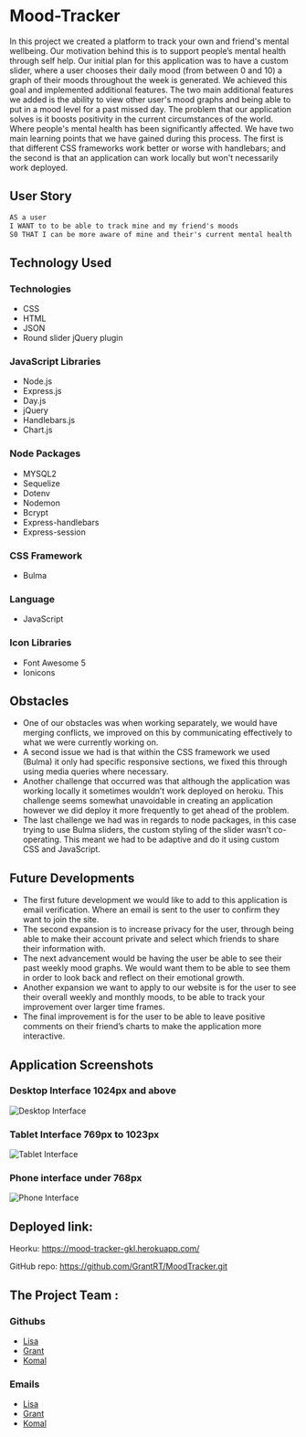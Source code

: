 # Mood-Tracker

In this project we created a platform to track your own and friend's mental wellbeing. Our motivation behind this is to support people’s mental health through self help. Our initial plan for this application was to have a custom slider, where a user chooses their daily mood (from between 0 and 10) a graph of their moods throughout the week is generated. We achieved this goal and implemented additional features. The two main additional features we added is the ability to view other user's mood graphs and being able to put in a mood level for a past missed day. The problem that our application solves is it boosts positivity in the current circumstances of the world. Where people's mental health has been significantly affected. We have two main learning points that we have gained during this process. The first is that different CSS frameworks work better or worse with handlebars; and the second is that an application can work locally but won't necessarily work deployed.

## User Story

```md
AS a user 
I WANT to to be able to track mine and my friend's moods
S0 THAT I can be more aware of mine and their's current mental health
```

## Technology Used

### Technologies
- CSS
- HTML
- JSON
- Round slider jQuery plugin
  
### JavaScript Libraries
- Node.js
- Express.js
- Day.js
- jQuery
- Handlebars.js
- Chart.js
  
### Node Packages
- MYSQL2 
- Sequelize 
- Dotenv 
- Nodemon 
- Bcrypt 
- Express-handlebars 
- Express-session 
  
### CSS Framework
- Bulma
  
### Language
- JavaScript
  
### Icon Libraries
- Font Awesome 5
- Ionicons

## Obstacles

- One of our obstacles was when working separately, we would have merging conflicts, we improved on this by communicating effectively to what we were currently working on.
- A second issue we had is that within the CSS framework we used (Bulma) it only had specific responsive sections, we fixed this through using media queries where necessary.
- Another challenge that occurred was that although the application was working locally it sometimes wouldn’t work deployed on heroku. This challenge seems somewhat unavoidable in creating an application however we did deploy it more frequently to get ahead of the problem.
- The last challenge we had was in regards to node packages, in this case trying to use Bulma sliders, the custom styling of the slider wasn’t co-operating. This meant we had to be adaptive and do it using custom CSS and JavaScript. 


## Future Developments

- The first future development we would like to add to this application is email verification.  Where an email is sent to the user to confirm they want to join the site.
- The second expansion is to increase privacy for the user, through being able to make their account private and select which friends to share their information with.
- The next advancement would be having the user be able to see their past weekly mood graphs. We would want them to be able to see them in order to look back and reflect on their emotional growth.
- Another expansion we want to apply to our website is for the user to see their overall weekly and monthly moods, to be able to track your improvement over larger time frames.
- The final improvement is for the user to be able to leave positive comments on their friend’s charts to make the application more interactive.


## Application Screenshots

### Desktop Interface 1024px and above
![Desktop Interface](./public/images/Desktop.png)

### Tablet Interface 769px to 1023px
![Tablet Interface](./public/images/Tablet.png)

### Phone interface under 768px 
![Phone Interface](./public/images/Phone.png)



## Deployed link:

Heorku: https://mood-tracker-gkl.herokuapp.com/

GitHub repo: https://github.com/GrantRT/MoodTracker.git


## The Project Team :

### Githubs
- [Lisa](https://github.com/LisaCR01)
- [Grant](https://github.com/GrantRT)
- [Komal](https://github.com/KJ234)

### Emails
- [Lisa](mailto:lcrgunn@gmail.com)
- [Grant](mailto:granto_92@hotmail.com)
- [Komal](mailto:Komaljaved308@gmail.com)